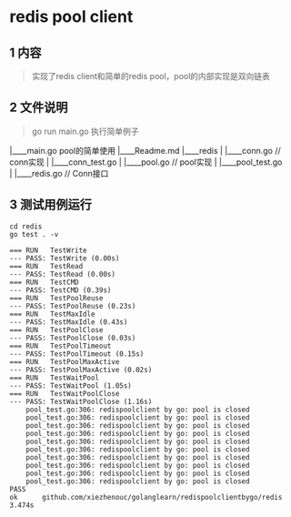 # redis pool client 
## 1 内容
>实现了redis client和简单的redis pool，pool的内部实现是双向链表

## 2 文件说明
> go run main.go 执行简单例子

|____main.go pool的简单使用
|____Readme.md
|____redis 
| |____conn.go        // conn实现
| |____conn_test.go
| |____pool.go        // pool实现
| |____pool_test.go   
| |____redis.go       // Conn接口

## 3 测试用例运行

```
cd redis
go test . -v

=== RUN   TestWrite
--- PASS: TestWrite (0.00s)
=== RUN   TestRead
--- PASS: TestRead (0.00s)
=== RUN   TestCMD
--- PASS: TestCMD (0.39s)
=== RUN   TestPoolReuse
--- PASS: TestPoolReuse (0.23s)
=== RUN   TestMaxIdle
--- PASS: TestMaxIdle (0.43s)
=== RUN   TestPoolClose
--- PASS: TestPoolClose (0.03s)
=== RUN   TestPoolTimeout
--- PASS: TestPoolTimeout (0.15s)
=== RUN   TestPoolMaxActive
--- PASS: TestPoolMaxActive (0.02s)
=== RUN   TestWaitPool
--- PASS: TestWaitPool (1.05s)
=== RUN   TestWaitPoolClose
--- PASS: TestWaitPoolClose (1.16s)
	pool_test.go:306: redispoolclient by go: pool is closed
	pool_test.go:306: redispoolclient by go: pool is closed
	pool_test.go:306: redispoolclient by go: pool is closed
	pool_test.go:306: redispoolclient by go: pool is closed
	pool_test.go:306: redispoolclient by go: pool is closed
	pool_test.go:306: redispoolclient by go: pool is closed
	pool_test.go:306: redispoolclient by go: pool is closed
	pool_test.go:306: redispoolclient by go: pool is closed
	pool_test.go:306: redispoolclient by go: pool is closed
	pool_test.go:306: redispoolclient by go: pool is closed
PASS
ok  	github.com/xiezhenouc/golanglearn/redispoolclientbygo/redis	3.474s
```